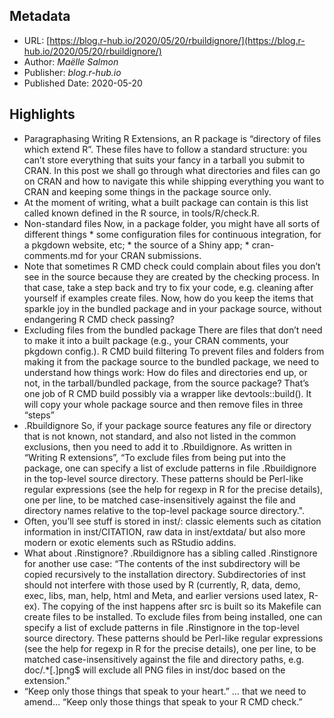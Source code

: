 ## Metadata

* URL: [https://blog.r-hub.io/2020/05/20/rbuildignore/](https://blog.r-hub.io/2020/05/20/rbuildignore/)
* Author: *Maëlle Salmon*
* Publisher: *blog.r-hub.io*
* Published Date: 2020-05-20

## Highlights

* Paragraphasing Writing R Extensions, an R package is “directory of files which extend R”. These files have to follow a standard structure: you can’t store everything that suits your fancy in a tarball you submit to CRAN. In this post we shall go through what directories and files can go on CRAN and how to navigate this while shipping everything you want to CRAN and keeping some things in the package source only.
* At the moment of writing, what a built package can contain is this list called known defined in the R source, in tools/R/check.R.
* Non-standard files Now, in a package folder, you might have all sorts of different things * some configuration files for continuous integration, for a pkgdown website, etc; * the source of a Shiny app; * cran-comments.md for your CRAN submissions.
* Note that sometimes R CMD check could complain about files you don’t see in the source because they are created by the checking process. In that case, take a step back and try to fix your code, e.g. cleaning after yourself if examples create files. Now, how do you keep the items that sparkle joy in the bundled package and in your package source, without endangering R CMD check passing?
* Excluding files from the bundled package There are files that don’t need to make it into a built package (e.g., your CRAN comments, your pkgdown config.). R CMD build filtering To prevent files and folders from making it from the package source to the bundled package, we need to understand how things work: How do files and directories end up, or not, in the tarball/bundled package, from the source package? That’s one job of R CMD build possibly via a wrapper like devtools::build(). It will copy your whole package source and then remove files in three “steps”
* .Rbuildignore So, if your package source features any file or directory that is not known, not standard, and also not listed in the common exclusions, then you need to add it to .Rbuildignore. As written in “Writing R extensions”, “To exclude files from being put into the package, one can specify a list of exclude patterns in file .Rbuildignore in the top-level source directory. These patterns should be Perl-like regular expressions (see the help for regexp in R for the precise details), one per line, to be matched case-insensitively against the file and directory names relative to the top-level package source directory.".
* Often, you’ll see stuff is stored in inst/: classic elements such as citation information in inst/CITATION, raw data in inst/extdata/ but also more modern or exotic elements such as RStudio addins.
* What about .Rinstignore? .Rbuildignore has a sibling called .Rinstignore for another use case: “The contents of the inst subdirectory will be copied recursively to the installation directory. Subdirectories of inst should not interfere with those used by R (currently, R, data, demo, exec, libs, man, help, html and Meta, and earlier versions used latex, R-ex). The copying of the inst happens after src is built so its Makefile can create files to be installed. To exclude files from being installed, one can specify a list of exclude patterns in file .Rinstignore in the top-level source directory. These patterns should be Perl-like regular expressions (see the help for regexp in R for the precise details), one per line, to be matched case-insensitively against the file and directory paths, e.g. doc/.\*\[.\]png$ will exclude all PNG files in inst/doc based on the extension."
* “Keep only those things that speak to your heart.” … that we need to amend… “Keep only those things that speak to your R CMD check.”
